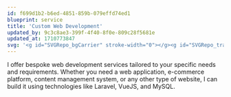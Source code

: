 ```yaml
---
id: f699d1b2-b6ed-4851-859b-079effd74ed1
blueprint: service
title: 'Custom Web Development'
updated_by: 9c3c8ae3-399f-4f40-8f0e-809c28f5681e
updated_at: 1710773847
svg: '<g id="SVGRepo_bgCarrier" stroke-width="0"></g><g id="SVGRepo_tracerCarrier" stroke-linecap="round" stroke-linejoin="round"></g><g id="SVGRepo_iconCarrier"><path d="M56,2H8A6.006,6.006,0,0,0,2,8V42a6.006,6.006,0,0,0,6,6H21.764l-3,6H14a2,2,0,0,0-2,2v6h4V58H48v4h4V56a2,2,0,0,0-2-2H45.236l-3-6H56a6.006,6.006,0,0,0,6-6V8A6.006,6.006,0,0,0,56,2ZM8,6H56a2,2,0,0,1,2,2V36H6V8A2,2,0,0,1,8,6ZM40.764,54H23.236l3-6H37.764ZM56,44H8a2,2,0,0,1-2-2V40H58v2A2,2,0,0,1,56,44Z"></path><path d="M14,14H26V10H12a2,2,0,0,0-2,2v7h4Z"></path><rect height="4" width="4" x="30" y="10"></rect></g>'
---
```

I offer bespoke web development services tailored to your specific needs and requirements. Whether you need a web application, e-commerce platform, content management system, or any other type of website, I can build it using technologies like Laravel, VueJS, and MySQL.